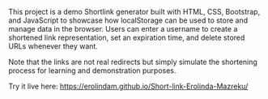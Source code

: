 This project is a demo Shortlink generator built with HTML, CSS, Bootstrap, and JavaScript to showcase how localStorage can be used to store and manage data in the browser. Users can enter a username to create a shortened link representation, set an expiration time, and delete stored URLs whenever they want. 

Note that the links are not real redirects but simply simulate the shortening process for learning and demonstration purposes.

Try it live here: https://erolindam.github.io/Short-link-Erolinda-Mazreku/
